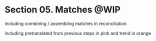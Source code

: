 # Section 05. Matches @WIP

including combining / assembling matches in reconciliation 

including pretranslated from previous steps in pink and trend in orange 